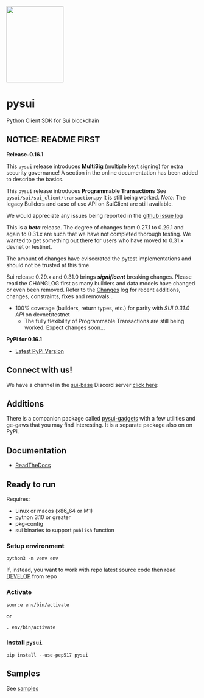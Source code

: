 <img src="https://raw.githubusercontent.com/FrankC01/pysui/main/images//pysui_logo_color.png" width="150" height="200"/>

# pysui

Python Client SDK for Sui blockchain

## **NOTICE: README FIRST**

**Release-0.16.1**

This `pysui` release introduces **MultiSig** (multiple keyt signing) for extra security governance! A section in the online
documentation has been added to describe the basics.

This `pysui` release introduces **Programmable Transactions** See `pysui/sui/sui_client/transaction.py` It is still being worked. _Note_: The legacy Builders and ease of use API on SuiClient are still available.

We would appreciate any issues being reported in the [github issue log](https://github.com/FrankC01/pysui/issues)

This is a _**beta**_ release. The degree of changes from 0.27.1 to 0.29.1 and again to 0.31.x are such that we have not completed thorough testing. We wanted to get something out there for users who have moved to 0.31.x devnet or testinet.

The amount of changes have eviscerated the pytest implementations and should not be trusted at this time.

Sui release 0.29.x and 0.31.0 brings **_significant_** breaking changes. Please read the CHANGLOG first as many builders and data models have changed or even been removed. Refer to the [Changes](https://github.com/FrankC01/pysui/blob/main/CHANGELOG.md) log for recent additions, changes, constraints, fixes and removals...

- 100% coverage (builders, return types, etc.) for parity with _SUI 0.31.0 API_ on devnet/testnet
  - The fully flexibility of Programmable Transactions are still being worked. Expect changes soon...

**PyPi for 0.16.1**

- [Latest PyPi Version](https://pypi.org/project/pysui/)

## Connect with us!

We have a channel in the [sui-base](https://github.com/sui-base/sui-base) Discord server [click here](https://discord.com/invite/Erb6SwsVbH):

## Additions

There is a companion package called [pysui-gadgets](https://github.com/FrankC01/pysui_gadgets) with a few utilities and ge-gaws that
you may find interesting. It is a separate package also on on PyPi.

## Documentation

- [ReadTheDocs](https://pysui.readthedocs.io/en/latest/index.html)

## Ready to run

Requires:

- Linux or macos (x86_64 or M1)
- python 3.10 or greater
- pkg-config
- sui binaries to support `publish` function

### Setup environment

`python3 -m venv env`

If, instead, you want to work with repo latest source code then read [DEVELOP](https://github.com/FrankC01/pysui/blob/main/DEVELOP.md) from repo

### Activate

`source env/bin/activate`

or

`. env/bin/activate`

### Install `pysui`

`pip install --use-pep517 pysui`

## Samples

See [samples](https://github.com/FrankC01/pysui/blob/main/samples/README.md)
